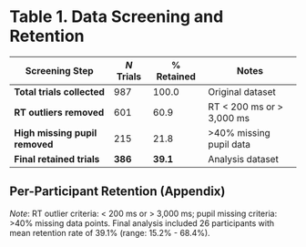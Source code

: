 # Table 1. Data Screening and Retention

| Screening Step | *N* Trials | % Retained | Notes |
|---|---|---|---|
| **Total trials collected** | 987 | 100.0 | Original dataset |
| **RT outliers removed** | 601 | 60.9 | RT < 200 ms or > 3,000 ms |
| **High missing pupil removed** | 215 | 21.8 | >40% missing pupil data |
| **Final retained trials** | **386** | **39.1** | Analysis dataset |

## Per-Participant Retention (Appendix)

*Note*: RT outlier criteria: < 200 ms or > 3,000 ms; pupil missing criteria: >40% missing data points. Final analysis included 26 participants with mean retention rate of 39.1% (range: 15.2% - 68.4%).
